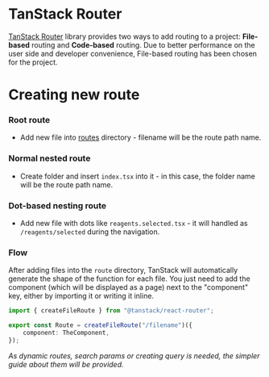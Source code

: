 # TanStack Router

[TanStack Router](https://tanstack.com/router/latest) library provides two ways to add routing to a project: **File-based** routing and **Code-based** routing.
Due to better performance on the user side and developer convenience, File-based routing has been chosen for the project.

# Creating new route

### Root route

-   Add new file into [routes](../routes) directory - filename will be the route path name.

### Normal nested route

-   Create folder and insert `index.tsx` into it - in this case, the folder name will be the route path name.

### Dot-based nesting route

-   Add new file with dots like `reagents.selected.tsx` - it will handled as `/reagents/selected` during the navigation.

### Flow

After adding files into the `route` directory, TanStack will automatically generate the shape of the function for each file.
You just need to add the component (which will be displayed as a page) next to the "component" key, either by importing it or writing it inline.

```ts
import { createFileRoute } from "@tanstack/react-router";

export const Route = createFileRoute("/filename")({
    component: TheComponent,
});
```

_As dynamic routes, search params or creating query is needed, the simpler guide about them will be provided._
